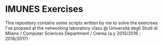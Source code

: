 # IMUNES Exercises

This repository contains some scripts written by me to solve the exercises I've propsed at the networking laboratory class @ Università degli Studi di Milano / Computer Sciences Department / Crema (a.y 2015/2016 ; 2016/2017)
